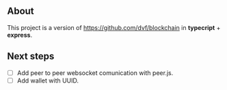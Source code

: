## About

This project is a version of https://github.com/dvf/blockchain in **typecript** + **express**. 

## Next steps

- [ ] Add peer to peer websocket comunication with peer.js.
- [ ] Add wallet with UUID.